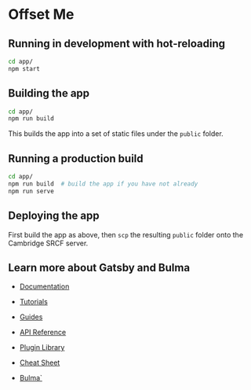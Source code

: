 # Offset Me

## Running in development with hot-reloading

```sh
cd app/
npm start
```

## Building the app

```sh
cd app/
npm run build
```

This builds the app into a set of static files under the `public` folder.

## Running a production build

```sh
cd app/
npm run build  # build the app if you have not already
npm run serve
```

## Deploying the app

First build the app as above, then `scp` the resulting `public` folder onto the Cambridge SRCF server.

## Learn more about Gatsby and Bulma

- [Documentation](https://www.gatsbyjs.com/docs/?utm_source=starter&utm_medium=readme&utm_campaign=minimal-starter)

- [Tutorials](https://www.gatsbyjs.com/tutorial/?utm_source=starter&utm_medium=readme&utm_campaign=minimal-starter)

- [Guides](https://www.gatsbyjs.com/tutorial/?utm_source=starter&utm_medium=readme&utm_campaign=minimal-starter)

- [API Reference](https://www.gatsbyjs.com/docs/api-reference/?utm_source=starter&utm_medium=readme&utm_campaign=minimal-starter)

- [Plugin Library](https://www.gatsbyjs.com/plugins?utm_source=starter&utm_medium=readme&utm_campaign=minimal-starter)

- [Cheat Sheet](https://www.gatsbyjs.com/docs/cheat-sheet/?utm_source=starter&utm_medium=readme&utm_campaign=minimal-starter)

- [Bulma`](https://bulma.io)

